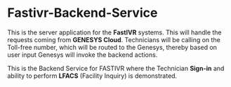 # Fastivr-Backend-Service

<p>This is the server application for the <b>FastIVR</b> systems. This will handle the requests coming from <b>GENESYS Cloud</b>. Technicians will be calling on the Toll-free number, which will be routed to the Genesys, thereby based on user input Genesys will invoke the backend actions. <br></p>

<p>This is the Backend Service for FASTIVR where the Technician <b>Sign-in</b> and ability to perform <b>LFACS</b> (Facility Inquiry) is demonstrated. </p>
